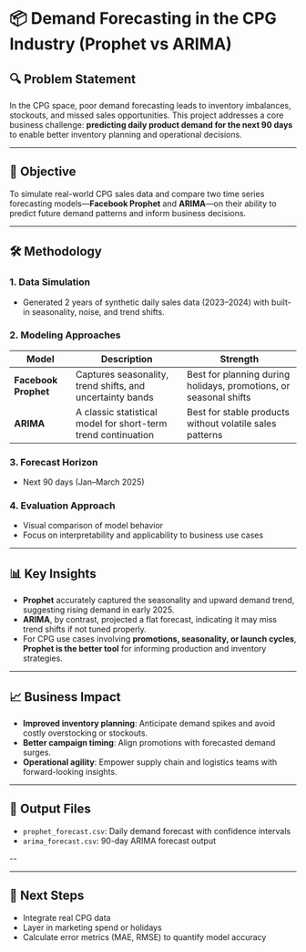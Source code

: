 # 📦 Demand Forecasting in the CPG Industry (Prophet vs ARIMA)

## 🔍 Problem Statement
In the CPG space, poor demand forecasting leads to inventory imbalances, stockouts, and missed sales opportunities. This project addresses a core business challenge: **predicting daily product demand for the next 90 days** to enable better inventory planning and operational decisions.

---

## 🧠 Objective
To simulate real-world CPG sales data and compare two time series forecasting models—**Facebook Prophet** and **ARIMA**—on their ability to predict future demand patterns and inform business decisions.

---

## 🛠️ Methodology

### 1. **Data Simulation**
- Generated 2 years of synthetic daily sales data (2023–2024) with built-in seasonality, noise, and trend shifts.

### 2. **Modeling Approaches**
| Model | Description | Strength |
|-------|-------------|----------|
| **Facebook Prophet** | Captures seasonality, trend shifts, and uncertainty bands | Best for planning during holidays, promotions, or seasonal shifts |
| **ARIMA** | A classic statistical model for short-term trend continuation | Best for stable products without volatile sales patterns |

### 3. **Forecast Horizon**
- Next 90 days (Jan–March 2025)

### 4. **Evaluation Approach**
- Visual comparison of model behavior
- Focus on interpretability and applicability to business use cases

---

## 📊 Key Insights

- **Prophet** accurately captured the seasonality and upward demand trend, suggesting rising demand in early 2025.
- **ARIMA**, by contrast, projected a flat forecast, indicating it may miss trend shifts if not tuned properly.
- For CPG use cases involving **promotions, seasonality, or launch cycles**, **Prophet is the better tool** for informing production and inventory strategies.

---

## 📈 Business Impact

- **Improved inventory planning**: Anticipate demand spikes and avoid costly overstocking or stockouts.
- **Better campaign timing**: Align promotions with forecasted demand surges.
- **Operational agility**: Empower supply chain and logistics teams with forward-looking insights.

---

## 📁 Output Files
- `prophet_forecast.csv`: Daily demand forecast with confidence intervals
- `arima_forecast.csv`: 90-day ARIMA forecast output

--

---

## 🚀 Next Steps
- Integrate real CPG data
- Layer in marketing spend or holidays
- Calculate error metrics (MAE, RMSE) to quantify model accuracy
